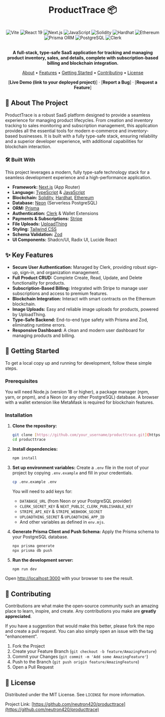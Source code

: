 <div align="center">

# ProductTrace 📦

<br/>

<div>
  <img src="https://img.shields.io/badge/Vite-646CFF?style=for-the-badge&logo=vite&logoColor=white" alt="Vite">
  <img src="https://img.shields.io/badge/React-19-61DAFB?style=for-the-badge&logo=react&logoColor=black" alt="React 19">
  <img src="https://img.shields.io/badge/Next.js-14-black?style=for-the-badge&logo=next.js&logoColor=white" alt="Next.js">
  <img src="https://img.shields.io/badge/JavaScript-ES6-F7DF1E?style=for-the-badge&logo=javascript&logoColor=black" alt="JavaScript">
  <img src="https://img.shields.io/badge/Solidity-363636?style=for-the-badge&logo=solidity&logoColor=white" alt="Solidity">
  <img src="https://img.shields.io/badge/Hardhat-D6E52F?style=for-the-badge&logo=hardhat&logoColor=black" alt="Hardhat">
  <img src="https://img.shields.io/badge/Ethereum-3C3C3D?style=for-the-badge&logo=ethereum&logoColor=white" alt="Ethereum">
  <img src="https://img.shields.io/badge/Prisma-ORM-2D3748?style=for-the-badge&logo=prisma&logoColor=white" alt="Prisma ORM">
  <img src="https://img.shields.io/badge/PostgreSQL-Neon-336791?style=for-the-badge&logo=postgresql&logoColor=white" alt="PostgreSQL">
  <img src="https://img.shields.io/badge/Clerk-Auth-6C47FF?style=for-the-badge&logo=clerk&logoColor=white" alt="Clerk">
</div>

<br/>

**A full-stack, type-safe SaaS application for tracking and managing product inventory, sales, and details, complete with subscription-based billing and blockchain integration.**

<p>
  <a href="#-about-the-project">About</a> •
  <a href="#-key-features">Features</a> •
  <a href="#-getting-started">Getting Started</a> •
  <a href="#-contributing">Contributing</a> •
  <a href="#-license">License</a>
</p>

[**Live Demo (link to your deployed project)**] · [**Report a Bug**] · [**Request a Feature**]

</div>

## 🌟 About The Project

ProductTrace is a robust SaaS platform designed to provide a seamless experience for managing product lifecycles. From creation and inventory tracking to sales monitoring and subscription management, this application provides all the essential tools for modern e-commerce and inventory-based businesses. It is built with a fully type-safe stack, ensuring reliability and a superior developer experience, with additional capabilities for blockchain interaction.

### 🛠️ Built With

This project leverages a modern, fully type-safe technology stack for a seamless development experience and a high-performance application.

* **Framework:** [Next.js](https://nextjs.org/) (App Router)
* **Language:** [TypeScript](https://www.typescriptlang.org/) & [JavaScript](https://developer.mozilla.org/en-US/docs/Web/JavaScript)
* **Blockchain:** [Solidity](https://soliditylang.org/), [Hardhat](https://hardhat.org/), [Ethereum](https://ethereum.org/)
* **Database:** [Neon](https://neon.tech/) (Serverless PostgreSQL)
* **ORM:** [Prisma](https://www.prisma.io/)
* **Authentication:** [Clerk](https://clerk.com/) & Wallet Extensions
* **Payments & Subscriptions:** [Stripe](https://stripe.com/)
* **File Uploads:** [UploadThing](https://uploadthing.com/)
* **Styling:** [Tailwind CSS](https://tailwindcss.com/)
* **Schema Validation:** [Zod](https://zod.dev/)
* **UI Components:** Shadcn/UI, Radix UI, Lucide React

## ✨ Key Features

* **Secure User Authentication:** Managed by Clerk, providing robust sign-up, sign-in, and organization management.
* **Full Product CRUD:** Complete Create, Read, Update, and Delete functionality for products.
* **Subscription-Based Billing:** Integrated with Stripe to manage user subscriptions and access to premium features.
* **Blockchain Integration:** Interact with smart contracts on the Ethereum blockchain.
* **Image Uploads:** Easy and reliable image uploads for products, powered by UploadThing.
* **Type-Safe Backend:** End-to-end type safety with Prisma and Zod, eliminating runtime errors.
* **Responsive Dashboard:** A clean and modern user dashboard for managing products and billing.

## 🚀 Getting Started

To get a local copy up and running for development, follow these simple steps.

### Prerequisites

You will need Node.js (version 18 or higher), a package manager (npm, yarn, or pnpm), and a Neon (or any other PostgreSQL) database. A browser with a wallet extension like MetaMask is required for blockchain features.

### Installation

1.  **Clone the repository:**
    ```sh
    git clone [https://github.com/your_username/producttrace.git](https://github.com/your_username/producttrace.git)
    cd producttrace
    ```

2.  **Install dependencies:**
    ```sh
    npm install
    ```

3.  **Set up environment variables:**
    Create a `.env` file in the root of your project by copying `.env.example` and fill in your credentials.
    ```bash
    cp .env.example .env
    ```
    You will need to add keys for:
    * `DATABASE_URL` (from Neon or your PostgreSQL provider)
    * `CLERK_SECRET_KEY` & `NEXT_PUBLIC_CLERK_PUBLISHABLE_KEY`
    * `STRIPE_API_KEY` & `STRIPE_WEBHOOK_SECRET`
    * `UPLOADTHING_SECRET` & `UPLOADTHING_APP_ID`
    * And other variables as defined in `env.mjs`.

4.  **Generate Prisma Client and Push Schema:**
    Apply the Prisma schema to your PostgreSQL database.
    ```bash
    npx prisma generate
    npx prisma db push
    ```

5.  **Run the development server:**
    ```bash
    npm run dev
    ```

Open [http://localhost:3000](http://localhost:3000) with your browser to see the result.

## 🤝 Contributing

Contributions are what make the open-source community such an amazing place to learn, inspire, and create. Any contributions you make are **greatly appreciated**.

If you have a suggestion that would make this better, please fork the repo and create a pull request. You can also simply open an issue with the tag "enhancement".

1.  Fork the Project
2.  Create your Feature Branch (`git checkout -b feature/AmazingFeature`)
3.  Commit your Changes (`git commit -m 'Add some AmazingFeature'`)
4.  Push to the Branch (`git push origin feature/AmazingFeature`)
5.  Open a Pull Request

## 📜 License

Distributed under the MIT License. See `LICENSE` for more information.

Project Link: [https://github.com/neutron420/producttrace](https://github.com/neutron420/producttrace)
